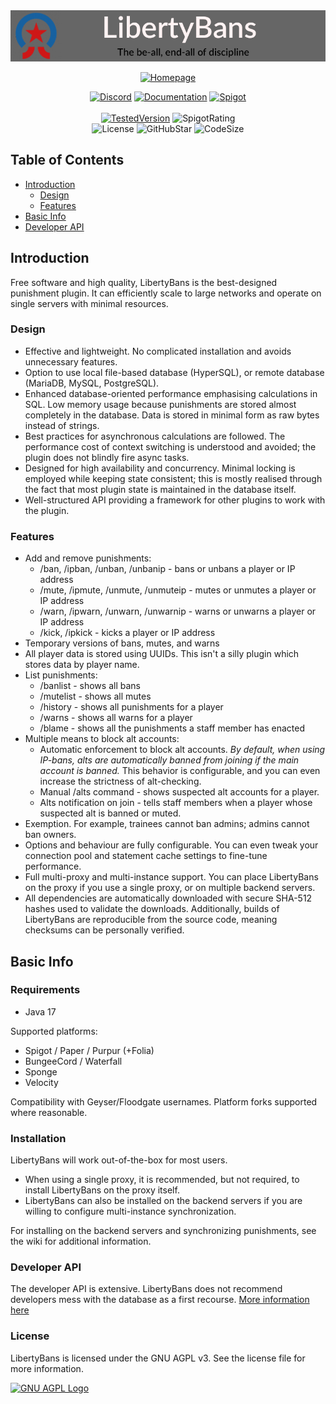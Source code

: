 <!--suppress HtmlDeprecatedAttribute -->
<div align="center">
<img alt="LibertyBans" src="./.github/banner.png" />

<!-- Shields -->
[Homepage]:https://img.shields.io/badge/-Home_Page-blueviolet.svg?logo=StarTrek&style=for-the-badge&logoColor=white
[Documentation]:https://img.shields.io/badge/-Documentation-blue.svg?logo=Wikipedia&style=for-the-badge&logoColor=black
[Discord]:https://img.shields.io/badge/-Discord-5865F2.svg?logo=discord&style=for-the-badge&logoColor=white
[Spigot]:https://img.shields.io/badge/-SpigotMC-ef9023.svg?logo=Accenture&style=for-the-badge&logoColor=grey

[SpigotRating]:https://img.shields.io/spiget/rating/81063?style=flat-square
[GitHubStar]:https://img.shields.io/github/stars/A248/LibertyBans
[TestedVersion]: https://img.shields.io/spiget/tested-versions/81063?label=Tested%20on&style=flat-square
[License]:https://img.shields.io/github/license/A248/LibertyBans
[CodeSize]:https://img.shields.io/github/languages/code-size/A248/LibertyBans
<!-- Shields -->
[![Homepage]](https://libertybans.org)

[![Discord]](https://discord.gg/3C4qeG8XhE)
[![Documentation]](https://docs.libertybans.org/#/Getting-Started)
[![Spigot]](https://spigotmc.org/resources/81063)
<br><br>[![TestedVersion]](https://spigotmc.org/resources/81063) ![SpigotRating]
<br>![License] ![GitHubStar] ![CodeSize]
</div>

## Table of Contents
* [Introduction](#introduction)
  * [Design](#design)
  * [Features](#features)
* [Basic Info](#basic-info)
* [Developer API](#developer-api)

## Introduction

Free software and high quality, LibertyBans is the best-designed punishment plugin. It can efficiently scale to large networks and operate on single servers with minimal resources.

### Design

* Effective and lightweight. No complicated installation and avoids unnecessary features.
* Option to use local file-based database (HyperSQL), or remote database (MariaDB, MySQL, PostgreSQL).
* Enhanced database-oriented performance emphasising calculations in SQL. Low memory usage because punishments are stored almost completely in the database. Data is stored in minimal form as raw bytes instead of strings.
* Best practices for asynchronous calculations are followed. The performance cost of context switching is understood and avoided; the plugin does not blindly fire async tasks.
* Designed for high availability and concurrency. Minimal locking is employed while keeping state consistent; this is mostly realised through the fact that most plugin state is maintained in the database itself.
* Well-structured API providing a framework for other plugins to work with the plugin.

### Features

* Add and remove punishments:
    * /ban, /ipban, /unban, /unbanip - bans or unbans a player or IP address
    * /mute, /ipmute, /unmute, /unmuteip - mutes or unmutes a player or IP address
    * /warn, /ipwarn, /unwarn, /unwarnip - warns or unwarns a player or IP address
    * /kick, /ipkick - kicks a player or IP address
* Temporary versions of bans, mutes, and warns
* All player data is stored using UUIDs. This isn't a silly plugin which stores data by player name.
* List punishments:
    * /banlist - shows all bans
    * /mutelist - shows all mutes
    * /history <player> - shows all punishments for a player
    * /warns <player> - shows all warns for a player
    * /blame <player> - shows all the punishments a staff member has enacted
* Multiple means to block alt accounts:
  * Automatic enforcement to block alt accounts. *By default, when using IP-bans, alts are automatically banned from joining if the main account is banned.* This behavior is configurable, and you can even increase the strictness of alt-checking.
  * Manual /alts command - shows suspected alt accounts for a player.
  * Alts notification on join - tells staff members when a player whose suspected alt is banned or muted.
* Exemption. For example, trainees cannot ban admins; admins cannot ban owners.
* Options and behaviour are fully configurable. You can even tweak your connection pool and statement cache settings to fine-tune performance.
* Full multi-proxy and multi-instance support. You can place LibertyBans on the proxy if you use a single proxy, or on multiple backend servers.
* All dependencies are automatically downloaded with secure SHA-512 hashes used to validate the downloads. Additionally, builds of LibertyBans are reproducible from the source code, meaning checksums can be personally verified.

## Basic Info

### Requirements

* Java 17

Supported platforms:

* Spigot / Paper / Purpur (+Folia)
* BungeeCord / Waterfall
* Sponge
* Velocity

Compatibility with Geyser/Floodgate usernames. Platform forks supported where reasonable.

### Installation

LibertyBans will work out-of-the-box for most users.

* When using a single proxy, it is recommended, but not required, to install LibertyBans on the proxy itself.
* LibertyBans can also be installed on the backend servers if you are willing to configure multi-instance synchronization.

For installing on the backend servers and synchronizing punishments, see the wiki for additional information.

### Developer API

The developer API is extensive. LibertyBans does not recommend developers mess with the database as a first recourse. [More information here](https://docs.libertybans.org/#/Developer-API)

### License

LibertyBans is licensed under the GNU AGPL v3. See the license file for more information.

[![GNU AGPL Logo](https://www.gnu.org/graphics/agplv3-155x51.png)](https://www.gnu.org/licenses/agpl-3.0.en.html)
